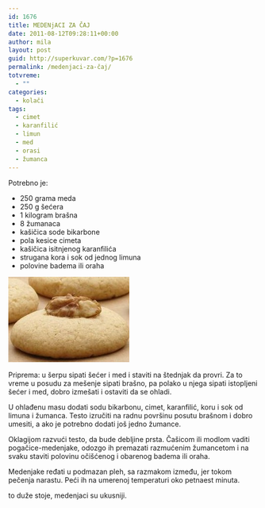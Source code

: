 ```yaml
---
id: 1676
title: MEDENjACI ZA ČAJ
date: 2011-08-12T09:28:11+00:00
author: mila
layout: post
guid: http://superkuvar.com/?p=1676
permalink: /medenjaci-za-čaj/
totvreme:
  - ""
categories:
  - kolači
tags:
  - cimet
  - karanfilić
  - limun
  - med
  - orasi
  - žumanca
---
```

Potrebno je:

  * 250 grama meda
  * 250 g šećera
  * 1 kilogram brašna
  * 8 žumanaca
  * kašičica sode bikarbone
  * pola kesice cimeta
  * kašičica isitnjenog karanfilića
  * strugana kora i sok od jednog limuna
  * polovine badema ili oraha

<img class="alignnone size-full wp-image-1677" title="medenjacizacaj" src="/wp-content/uploads/2011/08/medenjacizacaj-e1312978858191.jpg" alt="" width="244" height="172" /> 

Priprema: u šerpu sipati šećer i med i staviti na štednjak da provri. Za to vreme u posudu za mešenje sipati brašno, pa polako u njega sipati istopljeni šećer i med, dobro izmešati i ostaviti da se ohladi.

U ohlađenu masu dodati sodu bikarbonu, cimet, karanfilić, koru i sok od limuna i žumanca. Testo izručiti na radnu površinu posutu brašnom i dobro umesiti, a ako je potrebno dodati još jedno žumance.

Oklagijom razvući testo, da bude debljine prsta. Čašicom ili modlom vaditi pogačice-medenjake, odozgo ih premazati razmućenim žumancetom i na svaku staviti polovinu očišćenog i obarenog badema ili oraha.

Medenjake ređati u podmazan pleh, sa razmakom između, jer tokom pečenja narastu. Peći ih na umerenoj temperaturi oko petnaest minuta.

 to duže stoje, medenjaci su ukusniji.